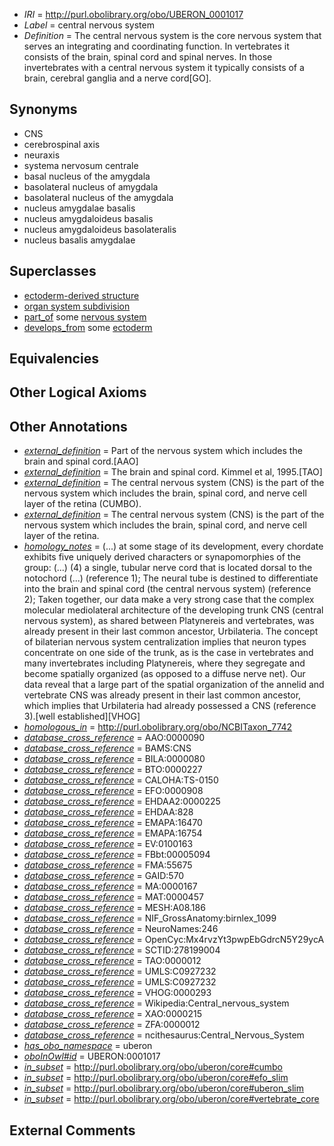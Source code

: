  * *IRI* = http://purl.obolibrary.org/obo/UBERON_0001017
 * *Label* = central nervous system
 * *Definition* = The central nervous system is the core nervous system that serves an integrating and coordinating function. In vertebrates it consists of the brain, spinal cord and spinal nerves. In those invertebrates with a central nervous system it typically consists of a brain, cerebral ganglia and a nerve cord[GO].

## Synonyms

 * CNS
 * cerebrospinal axis
 * neuraxis
 * systema nervosum centrale
 * basal nucleus of the amygdala
 * basolateral nucleus of amygdala
 * basolateral nucleus of the amygdala
 * nucleus amygdalae basalis
 * nucleus amygdaloideus basalis
 * nucleus amygdaloideus basolateralis
 * nucleus basalis amygdalae

## Superclasses

 * [ectoderm-derived structure](../../UBERON/21/UBERON_0004121.md)
 * [organ system subdivision](../../UBERON/16/UBERON_0011216.md)
 * [part_of](../../BFO/50/BFO_0000050.md) some [nervous system](../../UBERON/16/UBERON_0001016.md)
 * [develops_from](../../RO/02/RO_0002202.md) some [ectoderm](../../UBERON/24/UBERON_0000924.md)

## Equivalencies


## Other Logical Axioms


## Other Annotations

 * *[external_definition](../../UBPROP/01/UBPROP_0000001.md)* = Part of the nervous system which includes the brain and spinal cord.[AAO]
 * *[external_definition](../../UBPROP/01/UBPROP_0000001.md)* = The brain and spinal cord. Kimmel et al, 1995.[TAO]
 * *[external_definition](../../UBPROP/01/UBPROP_0000001.md)* = The central nervous system (CNS) is the part of the nervous system which includes the brain, spinal cord, and nerve cell layer of the retina (CUMBO).
 * *[external_definition](../../UBPROP/01/UBPROP_0000001.md)* = The central nervous system (CNS) is the part of the nervous system which includes the brain, spinal cord, and nerve cell layer of the retina.
 * *[homology_notes](../../UBPROP/03/UBPROP_0000003.md)* =  (...) at some stage of its development, every chordate exhibits five uniquely derived characters or synapomorphies of the group: (...) (4) a single, tubular nerve cord that is located dorsal to the notochord (...) (reference 1); The neural tube is destined to differentiate into the brain and spinal cord (the central nervous system) (reference 2); Taken together, our data make a very strong case that the complex molecular mediolateral architecture of the developing trunk CNS (central nervous system), as shared between Platynereis and vertebrates, was already present in their last common ancestor, Urbilateria. The concept of bilaterian nervous system centralization implies that neuron types concentrate on one side of the trunk, as is the case in vertebrates and many invertebrates including Platynereis, where they segregate and become spatially organized (as opposed to a diffuse nerve net). Our data reveal that a large part of the spatial organization of the annelid and vertebrate CNS was already present in their last common ancestor, which implies that Urbilateria had already possessed a CNS (reference 3).[well established][VHOG]
 * *[homologous_in](../../core#homologous/in/core#homologous_in.md)* = http://purl.obolibrary.org/obo/NCBITaxon_7742
 * *[database_cross_reference](../../ef/oboInOwl#hasDbXref.md)* = AAO:0000090
 * *[database_cross_reference](../../ef/oboInOwl#hasDbXref.md)* = BAMS:CNS
 * *[database_cross_reference](../../ef/oboInOwl#hasDbXref.md)* = BILA:0000080
 * *[database_cross_reference](../../ef/oboInOwl#hasDbXref.md)* = BTO:0000227
 * *[database_cross_reference](../../ef/oboInOwl#hasDbXref.md)* = CALOHA:TS-0150
 * *[database_cross_reference](../../ef/oboInOwl#hasDbXref.md)* = EFO:0000908
 * *[database_cross_reference](../../ef/oboInOwl#hasDbXref.md)* = EHDAA2:0000225
 * *[database_cross_reference](../../ef/oboInOwl#hasDbXref.md)* = EHDAA:828
 * *[database_cross_reference](../../ef/oboInOwl#hasDbXref.md)* = EMAPA:16470
 * *[database_cross_reference](../../ef/oboInOwl#hasDbXref.md)* = EMAPA:16754
 * *[database_cross_reference](../../ef/oboInOwl#hasDbXref.md)* = EV:0100163
 * *[database_cross_reference](../../ef/oboInOwl#hasDbXref.md)* = FBbt:00005094
 * *[database_cross_reference](../../ef/oboInOwl#hasDbXref.md)* = FMA:55675
 * *[database_cross_reference](../../ef/oboInOwl#hasDbXref.md)* = GAID:570
 * *[database_cross_reference](../../ef/oboInOwl#hasDbXref.md)* = MA:0000167
 * *[database_cross_reference](../../ef/oboInOwl#hasDbXref.md)* = MAT:0000457
 * *[database_cross_reference](../../ef/oboInOwl#hasDbXref.md)* = MESH:A08.186
 * *[database_cross_reference](../../ef/oboInOwl#hasDbXref.md)* = NIF_GrossAnatomy:birnlex_1099
 * *[database_cross_reference](../../ef/oboInOwl#hasDbXref.md)* = NeuroNames:246
 * *[database_cross_reference](../../ef/oboInOwl#hasDbXref.md)* = OpenCyc:Mx4rvzYt3pwpEbGdrcN5Y29ycA
 * *[database_cross_reference](../../ef/oboInOwl#hasDbXref.md)* = SCTID:278199004
 * *[database_cross_reference](../../ef/oboInOwl#hasDbXref.md)* = TAO:0000012
 * *[database_cross_reference](../../ef/oboInOwl#hasDbXref.md)* = UMLS:C0927232
 * *[database_cross_reference](../../ef/oboInOwl#hasDbXref.md)* = UMLS:C0927232
 * *[database_cross_reference](../../ef/oboInOwl#hasDbXref.md)* = VHOG:0000293
 * *[database_cross_reference](../../ef/oboInOwl#hasDbXref.md)* = Wikipedia:Central_nervous_system
 * *[database_cross_reference](../../ef/oboInOwl#hasDbXref.md)* = XAO:0000215
 * *[database_cross_reference](../../ef/oboInOwl#hasDbXref.md)* = ZFA:0000012
 * *[database_cross_reference](../../ef/oboInOwl#hasDbXref.md)* = ncithesaurus:Central_Nervous_System
 * *[has_obo_namespace](../../ce/oboInOwl#hasOBONamespace.md)* = uberon
 * *[oboInOwl#id](../../id/oboInOwl#id.md)* = UBERON:0001017
 * *[in_subset](../../et/oboInOwl#inSubset.md)* = http://purl.obolibrary.org/obo/uberon/core#cumbo
 * *[in_subset](../../et/oboInOwl#inSubset.md)* = http://purl.obolibrary.org/obo/uberon/core#efo_slim
 * *[in_subset](../../et/oboInOwl#inSubset.md)* = http://purl.obolibrary.org/obo/uberon/core#uberon_slim
 * *[in_subset](../../et/oboInOwl#inSubset.md)* = http://purl.obolibrary.org/obo/uberon/core#vertebrate_core

## External Comments

